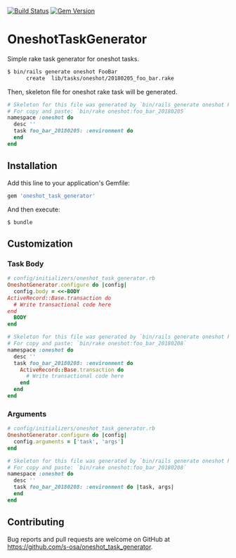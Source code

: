 [![Build Status](https://travis-ci.org/s-osa/oneshot_task_generator.svg?branch=master)](https://travis-ci.org/s-osa/oneshot_task_generator)
[![Gem Version](https://badge.fury.io/rb/oneshot_task_generator.svg)](https://badge.fury.io/rb/oneshot_task_generator)

# OneshotTaskGenerator

Simple rake task generator for oneshot tasks.

```sh
$ bin/rails generate oneshot FooBar
      create  lib/tasks/oneshot/20180205_foo_bar.rake
```

Then, skeleton file for oneshot rake task will be generated.

```ruby
# Skeleton for this file was generated by `bin/rails generate oneshot FooBar`
# For copy and paste: `bin/rake oneshot:foo_bar_20180205`
namespace :oneshot do
  desc ''
  task foo_bar_20180205: :environment do
  end
end
```

## Installation

Add this line to your application's Gemfile:

```ruby
gem 'oneshot_task_generator'
```

And then execute:

```
$ bundle
```

## Customization

### Task Body

```ruby
# config/initializers/oneshot_task_generator.rb
OneshotGenerator.configure do |config|
  config.body = <<-BODY
ActiveRecord::Base.transaction do
  # Write transactional code here
end
  BODY
end
```

```ruby
# Skeleton for this file was generated by `bin/rails generate oneshot FooBar`
# For copy and paste: `bin/rake oneshot:foo_bar_20180208`
namespace :oneshot do
  desc ''
  task foo_bar_20180208: :environment do
    ActiveRecord::Base.transaction do
      # Write transactional code here
    end
  end
end
```

### Arguments

```ruby
# config/initializers/oneshot_task_generator.rb
OneshotGenerator.configure do |config|
  config.arguments = ['task', 'args']
end
```

```ruby
# Skeleton for this file was generated by `bin/rails generate oneshot FooBar`
# For copy and paste: `bin/rake oneshot:foo_bar_20180208`
namespace :oneshot do
  desc ''
  task foo_bar_20180208: :environment do |task, args|
  end
end
```

## Contributing

Bug reports and pull requests are welcome on GitHub at https://github.com/s-osa/oneshot_task_generator.
